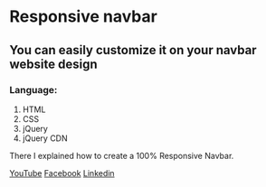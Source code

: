 # Responsive navbar
## You can easily customize it on your navbar website design
### Language:
<ol>
<li>HTML</li>
<li>CSS</li>
<li>jQuery</li>
<li>jQuery CDN</li>
</ol>
<P>There I explained how to create a 100% Responsive Navbar.</P>

[YouTube](https://www.youtube.com/@webdescode)
[Facebook](https://www.facebook.com/sobujmiah01/)
[Linkedin](www.linkedin.com/in/fsobujmiah)
